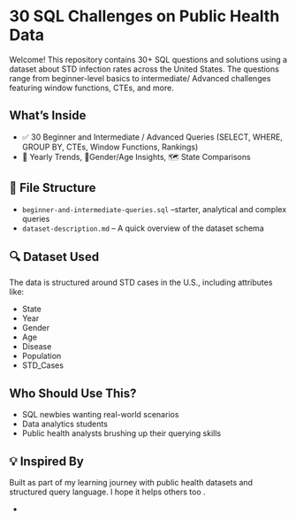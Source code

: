 # 30 SQL Challenges on Public Health Data

Welcome! This repository contains 30+ SQL questions and solutions using a dataset about STD infection rates across the United States. The questions range from beginner-level basics to intermediate/ Advanced challenges featuring window functions, CTEs, and more.

##  What’s Inside

- ✅  30  Beginner and Intermediate / Advanced  Queries (SELECT, WHERE, GROUP BY, CTEs, Window Functions, Rankings)
- 📅 Yearly Trends, 🧍Gender/Age Insights, 🗺️ State Comparisons

## 📂 File Structure

- `beginner-and-intermediate-queries.sql` –starter, analytical and complex queries
- `dataset-description.md` – A quick overview of the dataset schema

## 🔍 Dataset Used

The data is structured around STD cases in the U.S., including attributes like:
- State
- Year
- Gender
- Age
- Disease
- Population
- STD_Cases



##  Who Should Use This?

- SQL newbies wanting real-world scenarios
- Data analytics students
- Public health analysts brushing up their querying skills

## 💡 Inspired By

Built as part of my learning journey with public health datasets and structured query language. I hope it helps others too .

-
